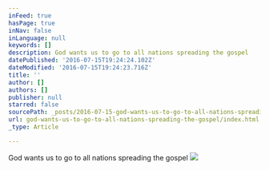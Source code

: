 ```yaml
---
inFeed: true
hasPage: true
inNav: false
inLanguage: null
keywords: []
description: God wants us to go to all nations spreading the gospel
datePublished: '2016-07-15T19:24:24.102Z'
dateModified: '2016-07-15T19:24:23.716Z'
title: ''
author: []
authors: []
publisher: null
starred: false
sourcePath: _posts/2016-07-15-god-wants-us-to-go-to-all-nations-spreading-the-gospel.md
url: god-wants-us-to-go-to-all-nations-spreading-the-gospel/index.html
_type: Article

---
```

God wants us to go to all nations spreading the gospel
![](https://the-grid-user-content.s3-us-west-2.amazonaws.com/c3e64d47-4ca2-4b3e-b723-feaa2472951d.jpg)